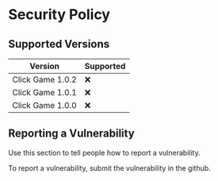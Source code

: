 # Security Policy

## Supported Versions

| Version          | Supported          |
| ---------------- | ------------------ |
| Click Game 1.0.2 | :x:                |
| Click Game 1.0.1 | :x:                |
| Click Game 1.0.0 | :x:                |

## Reporting a Vulnerability

Use this section to tell people how to report a vulnerability.

To report a vulnerability, submit the vulnerability in the github.
